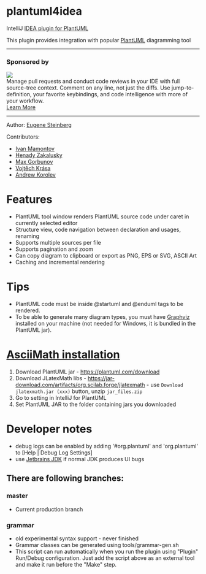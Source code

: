 plantuml4idea
=============

IntelliJ [IDEA plugin for PlantUML](http://plugins.intellij.net/plugin/?idea&id=7017)

This plugin provides integration with popular [PlantUML](http://plantuml.sourceforge.net/) diagramming tool

---

### Sponsored by

<p><a title="Try CodeStream" href="https://sponsorlink.codestream.com/?utm_source=jbmarket&amp;utm_campaign=vojta_plantuml&amp;utm_medium=banner"><img src="https://alt-images.codestream.com/codestream_logo_vojta_plantuml.png"></a><br>
Manage pull requests and conduct code reviews in your IDE with full source-tree context. Comment on any line, not just the diffs. Use jump-to-definition, your favorite keybindings, and code intelligence with more of your workflow.<br>
<a title="Try CodeStream" href="https://sponsorlink.codestream.com/?utm_source=jbmarket&amp;utm_campaign=vojta_plantuml&amp;utm_medium=banner">Learn More</a></p>

---

Author:
[Eugene Steinberg](https://github.com/esteinberg)

Contributors:

* [Ivan Mamontov](https://github.com/IvanMamontov)
* [Henady Zakalusky](https://github.com/hza)
* [Max Gorbunov](https://github.com/6zow)
* [Vojtěch Krása](https://github.com/krasa)
* [Andrew Korolev](https://github.com/koroandr)

# Features
* PlantUML tool window renders PlantUML source code under caret in currently selected editor
* Structure view, code navigation between declaration and usages, renaming
* Supports multiple sources per file
* Supports pagination and zoom
* Can copy diagram to clipboard or export as PNG, EPS or SVG, ASCII Art
* Caching and incremental rendering

# Tips

* PlantUML code must be inside @startuml and @enduml tags to be rendered.
* To be able to generate many diagram types, you must have [Graphviz](https://www.graphviz.org/download/)
  installed on your machine (not needed for Windows, it is bundled in the PlantUML jar). 

# [AsciiMath installation](https://plantuml.com/ascii-math)

1. Download PlantUML jar - https://plantuml.com/download
2. Download JLatexMath libs - https://jar-download.com/artifacts/org.scilab.forge/jlatexmath -
   use `Download jlatexmath.jar (xxx)` button, unzip `jar_files.zip`
3. Go to setting in IntelliJ for PlantUML
4. Set PlantUML JAR to the folder containing jars you downloaded

# Developer notes

* debug logs can be enabled by adding '#org.plantuml' and 'org.plantuml' to [Help | Debug Log Settings]
* use [Jetbrains JDK](https://confluence.jetbrains.com/display/JBR/JetBrains+Runtime) if normal JDK produces UI bugs

## There are following branches:

### master

* Current production branch

### grammar

* old experimental syntax support - never finished
* Grammar classes can be generated using tools/grammar-gen.sh
* This script can run automatically when you run the plugin using "Plugin" Run/Debug configuration. Just add the script
above as an external tool and make it run before the "Make" step.
